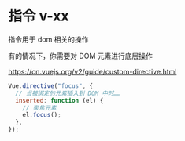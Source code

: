 # 指令 v-xx

指令用于 dom 相关的操作

有的情况下，你需要对 DOM 元素进行底层操作

https://cn.vuejs.org/v2/guide/custom-directive.html

```js
Vue.directive("focus", {
  // 当被绑定的元素插入到 DOM 中时……
  inserted: function (el) {
    // 聚焦元素
    el.focus();
  },
});
```

